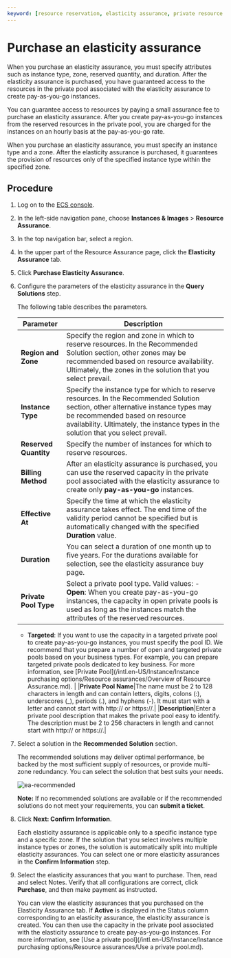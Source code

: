 ```yaml
---
keyword: [resource reservation, elasticity assurance, private resource pool, private pool, pay-as-you-go]
---
```


# Purchase an elasticity assurance

When you purchase an elasticity assurance, you must specify attributes such as instance type, zone, reserved quantity, and duration. After the elasticity assurance is purchased, you have guaranteed access to the resources in the private pool associated with the elasticity assurance to create pay-as-you-go instances.

You can guarantee access to resources by paying a small assurance fee to purchase an elasticity assurance. After you create pay-as-you-go instances from the reserved resources in the private pool, you are charged for the instances on an hourly basis at the pay-as-you-go rate.

When you purchase an elasticity assurance, you must specify an instance type and a zone. After the elasticity assurance is purchased, it guarantees the provision of resources only of the specified instance type within the specified zone.

## Procedure

1.  Log on to the [ECS console](https://ecs.console.aliyun.com).

2.  In the left-side navigation pane, choose **Instances & Images** \> **Resource Assurance**.

3.  In the top navigation bar, select a region.

4.  In the upper part of the Resource Assurance page, click the **Elasticity Assurance** tab.

5.  Click **Purchase Elasticity Assurance**.

6.  Configure the parameters of the elasticity assurance in the **Query Solutions** step.

    The following table describes the parameters.

    |Parameter|Description|
    |---------|-----------|
    |**Region and Zone**|Specify the region and zone in which to reserve resources. In the Recommended Solution section, other zones may be recommended based on resource availability. Ultimately, the zones in the solution that you select prevail.|
    |**Instance Type**|Specify the instance type for which to reserve resources. In the Recommended Solution section, other alternative instance types may be recommended based on resource availability. Ultimately, the instance types in the solution that you select prevail.|
    |**Reserved Quantity**|Specify the number of instances for which to reserve resources.|
    |**Billing Method**|After an elasticity assurance is purchased, you can use the reserved capacity in the private pool associated with the elasticity assurance to create only **pay-as-you-go** instances.|
    |**Effective At**|Specify the time at which the elasticity assurance takes effect. The end time of the validity period cannot be specified but is automatically changed with the specified **Duration** value.|
    |**Duration**|You can select a duration of one month up to five years. For the durations available for selection, see the elasticity assurance buy page.|
    |**Private Pool Type**|Select a private pool type. Valid values:    -   **Open**: When you create pay-as-you-go instances, the capacity in open private pools is used as long as the instances match the attributes of the reserved resources.
    -   **Targeted**: If you want to use the capacity in a targeted private pool to create pay-as-you-go instances, you must specify the pool ID.
We recommend that you prepare a number of open and targeted private pools based on your business types. For example, you can prepare targeted private pools dedicated to key business. For more information, see [Private Pool](/intl.en-US/Instance/Instance purchasing options/Resource assurances/Overview of Resource Assurance.md). |
    |**Private Pool Name**|The name must be 2 to 128 characters in length and can contain letters, digits, colons \(:\), underscores \(\_\), periods \(.\), and hyphens \(-\). It must start with a letter and cannot start with http:// or https://.|
    |**Description**|Enter a private pool description that makes the private pool easy to identify. The description must be 2 to 256 characters in length and cannot start with http:// or https://.|

7.  Select a solution in the **Recommended Solution** section.

    The recommended solutions may deliver optimal performance, be backed by the most sufficient supply of resources, or provide multi-zone redundancy. You can select the solution that best suits your needs.

    ![ea-recommended](https://static-aliyun-doc.oss-accelerate.aliyuncs.com/assets/img/en-US/6560482161/p185062.png)

    **Note:** If no recommended solutions are available or if the recommended solutions do not meet your requirements, you can **submit a ticket**.

8.  Click **Next: Confirm Information**.

    Each elasticity assurance is applicable only to a specific instance type and a specific zone. If the solution that you select involves multiple instance types or zones, the solution is automatically split into multiple elasticity assurances. You can select one or more elasticity assurances in the **Confirm Information** step.

9.  Select the elasticity assurances that you want to purchase. Then, read and select Notes. Verify that all configurations are correct, click **Purchase**, and then make payment as instructed.

    You can view the elasticity assurances that you purchased on the Elasticity Assurance tab. If **Active** is displayed in the Status column corresponding to an elasticity assurance, the elasticity assurance is created. You can then use the capacity in the private pool associated with the elasticity assurance to create pay-as-you-go instances. For more information, see [Use a private pool](/intl.en-US/Instance/Instance purchasing options/Resource assurances/Use a private pool.md).


